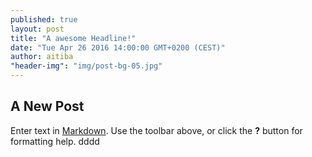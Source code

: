 ```yaml
---
published: true
layout: post
title: "A awesome Headline!"
date: "Tue Apr 26 2016 14:00:00 GMT+0200 (CEST)"
author: aitiba
"header-img": "img/post-bg-05.jpg"
---
```

## A New Post

Enter text in [Markdown](http://daringfireball.net/projects/markdown/). Use the toolbar above, or click the **?** button for formatting help.
dddd
